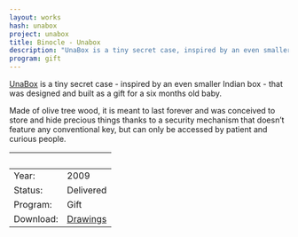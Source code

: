 ```yaml
---
layout: works
hash: unabox
project: unabox
title: Binocle - Unabox
description: "UnaBox is a tiny secret case, inspired by an even smaller Indian box, designed and built as a gift for a 6 months old baby. Made of olive tree wood..."
program: gift
---
```


[UnaBox](https://www.youtube.com/watch?v=MlnLVAajYLs) is a tiny secret case - inspired by an even smaller Indian box - that was designed and built as a gift for a six months old baby.

Made of olive tree wood, it is meant to last forever and was conceived to store and hide precious things thanks to a security mechanism that doesn’t feature any conventional key, but can only be accessed by patient and curious people.

|&nbsp;|&nbsp;|
|:----------|:--------------------------------------------------------------------------------------|
| Year:     | 2009|
| Status:   | Delivered|
| Program:  | Gift|
| Download: | [Drawings](https://www.dropbox.com/sh/742cise5viho1wd/AAAtBLwMZ1twmcFso4FYcqZfa?dl=0) |
